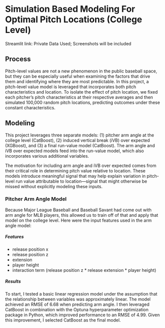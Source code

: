 # Simulation Based Modeling For Optimal Pitch Locations (College Level)
Streamlit link: Private Data Used; Screenshots will be included

## Process

Pitch-level values are not a new phenomenon in the public baseball space, but they can be especially useful when examining the factors that drive them and identifying where they are most predictable. In this project, a pitch-level value model is leveraged that incorporates both pitch characteristics and location. To isolate the effect of pitch location, we fixed each pitcher’s pitch characteristics at their respective averages and then simulated 100,000 random pitch locations, predicting outcomes under these constant characteristics.

## Modeling

This project leverages three separate models: (1) pitcher arm angle at the college level (CatBoost), (2) induced vertical break (iVB) over expected (XGBoost), and (3) a final run-value model (CatBoost). The arm angle and iVB over expected models feed into the run-value model, which also incorporates various additional variables.

The motivation for including arm angle and iVB over expected comes from their critical role in determining pitch value relative to location. These models introduce meaningful signal that may help explain variation in pitch-level run value attributable to location—signal that might otherwise be missed without explicitly modeling these inputs.

### Pitcher Arm Angle Model

Because Major League Baseball and Baseball Savant had come out with arm angle for MLB players, this allowed us to train off of that and apply that model on the college level. Here were the input features used in the arm angle model:
##### Features
- release position x
- release position z
- extension
- player height
- interaction term (release position z * release extension * player height)
##### Results
To start, I tested a basic linear regression model under the assumption that the relationship between variables was approximately linear. The model achieved an RMSE of 6.68 when predicting arm angle. I then leveraged CatBoost in combination with the Optuna hyperparameter optimization package in Python, which improved performance to an RMSE of 4.99. Given this improvement, I selected CatBoost as the final model.



